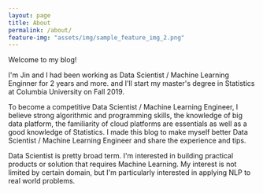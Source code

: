 ```yaml
---
layout: page
title: About
permalink: /about/
feature-img: "assets/img/sample_feature_img_2.png"
---
```


Welcome to my blog! 

I'm Jin and I had been working as Data Scientist / Machine Learning Enginner for 2 years and more. and I'll start my master's degree in Statistics at Columbia University on Fall 2019.

To become a competitive Data Scientist / Machine Learning Engineer, I believe strong algorithmic and programming skills, the knowledge of big data platform, the familiarity of cloud platforms are essentials as well as a good knowledge of Statistics. I made this blog to make myself better Data Scientist / Machine Learning Engineer and share the experience and tips.

Data Scientist is pretty broad term. I'm interested in building practical products or solution that requires Machine Learning. My interest is not limited by certain domain, but I'm particularly interested in applying NLP to real world problems. 

